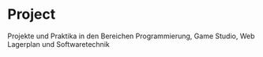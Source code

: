 # Project
Projekte und Praktika in den Bereichen Programmierung, Game Studio, Web Lagerplan und Softwaretechnik
